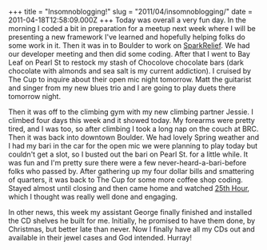 +++
title = "Insomnoblogging!"
slug = "2011/04/insomnoblogging/"
date = 2011-04-18T12:58:09.000Z
+++
Today was overall a very fun day. In the morning I coded a bit in preparation for a meetup next week where I will be presenting a new framework I've learned and hopefully helping folks do some work in it. Then it was in to Boulder to work on [SparkRelief](http://japan.sparkrelief.org). We had our developer meeting and then did some coding. After that I went to Bay Leaf on Pearl St to restock my stash of Chocolove chocolate bars (dark chocolate with almonds and sea salt is my current addiction). I cruised by The Cup to inquire about their open mic night tomorrow. Matt the guitarist and singer from my new blues trio and I are going to play duets there tomorrow night.

Then it was off to the climbing gym with my new climbing partner Jessie. I climbed four days this week and it showed today. My forearms were pretty tired, and I was too, so after climbing I took a long nap on the couch at BRC. Then it was back into downtown Boulder. We had lovely Spring weather and I had my bari in the car for the open mic we were planning to play today but couldn't get a slot, so I busted out the bari on Pearl St. for a little while. It was fun and I'm pretty sure there were a few never-heard-a-bari-before folks who passed by. After gathering up my four dollar bills and smattering of quarters, it was back to The Cup for some more coffee shop coding. Stayed almost until closing and then came home and watched [25th Hour](http://www.imdb.com/title/tt0307901/), which I thought was really well done and engaging.

In other news, this week my assistant George finally finished and installed the CD shelves he built for me. Initially, he promised to have them done, by Christmas, but better late than never. Now I finally have all my CDs out and available in their jewel cases and God intended. Hurray!